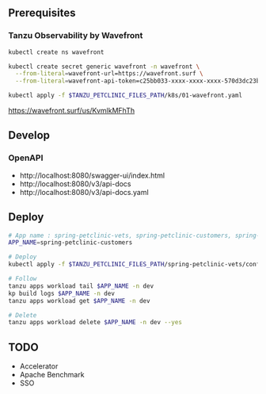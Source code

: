 ## Prerequisites

### Tanzu Observability by Wavefront

```bash
kubectl create ns wavefront

kubectl create secret generic wavefront -n wavefront \
  --from-literal=wavefront-url=https://wavefront.surf \
  --from-literal=wavefront-api-token=c25bb033-xxxx-xxxx-xxxx-570d3dc23bea

kubectl apply -f $TANZU_PETCLINIC_FILES_PATH/k8s/01-wavefront.yaml
```

https://wavefront.surf/us/KvmlkMFhTh

## Develop

### OpenAPI
  * http://localhost:8080/swagger-ui/index.html
  * http://localhost:8080/v3/api-docs
  * http://localhost:8080/v3/api-docs.yaml

## Deploy

```bash
# App name : spring-petclinic-vets, spring-petclinic-customers, spring-petclinic-visits
APP_NAME=spring-petclinic-customers

# Deploy
kubectl apply -f $TANZU_PETCLINIC_FILES_PATH/spring-petclinic-vets/config/workload.yaml

# Follow
tanzu apps workload tail $APP_NAME -n dev
kp build logs $APP_NAME -n dev
tanzu apps workload get $APP_NAME -n dev

# Delete
tanzu apps workload delete $APP_NAME -n dev --yes
```
## TODO

  * Accelerator
  * Apache Benchmark
  * SSO

